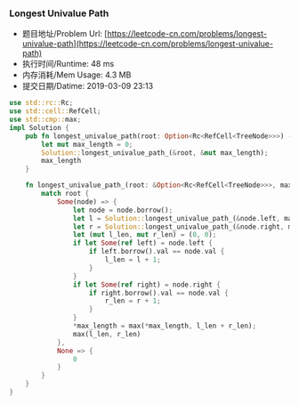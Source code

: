 
### Longest Univalue Path
- 题目地址/Problem Url: [https://leetcode-cn.com/problems/longest-univalue-path](https://leetcode-cn.com/problems/longest-univalue-path)
- 执行时间/Runtime: 48 ms 
- 内存消耗/Mem Usage: 4.3 MB
- 提交日期/Datime: 2019-03-09 23:13

```rust
use std::rc::Rc;
use std::cell::RefCell;
use std::cmp::max;
impl Solution {
    pub fn longest_univalue_path(root: Option<Rc<RefCell<TreeNode>>>) -> i32 {
        let mut max_length = 0;
        Solution::longest_univalue_path_(&root, &mut max_length);
        max_length
    }

    fn longest_univalue_path_(root: &Option<Rc<RefCell<TreeNode>>>, max_length: &mut i32) -> i32 {
        match root {
            Some(node) => {
                let node = node.borrow();
                let l = Solution::longest_univalue_path_(&node.left, max_length);
                let r = Solution::longest_univalue_path_(&node.right, max_length);
                let (mut l_len, mut r_len) = (0, 0);
                if let Some(ref left) = node.left {
                    if left.borrow().val == node.val {
                        l_len = l + 1;
                    }
                }
                if let Some(ref right) = node.right {
                    if right.borrow().val == node.val {
                        r_len = r + 1;
                    }
                }
                *max_length = max(*max_length, l_len + r_len);
                max(l_len, r_len)
            },
            None => {
                0
            }
        }
    }
}
```
